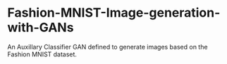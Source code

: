 # Fashion-MNIST-Image-generation-with-GANs
An Auxillary Classifier GAN defined to generate images based on the Fashion MNIST dataset.
